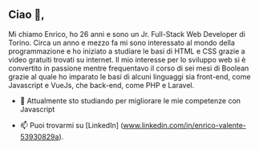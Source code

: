 ## Ciao 👋,
Mi chiamo Enrico, ho 26 anni e sono un Jr. Full-Stack Web Developer di Torino.
Circa un anno e mezzo fa mi sono interessato al mondo della programmazione e ho iniziato a studiare le basi di HTML e CSS grazie a video gratuiti trovati su internet. Il mio interesse per lo sviluppo web si è convertito in passione mentre frequentavo il corso di sei mesi di Boolean grazie al quale ho imparato le basi di alcuni linguaggi sia front-end, come Javascript e VueJs, che back-end, come PHP e Laravel.

- 🌱 Attualmente sto studiando per migliorare le mie competenze con Javascript

- 📫 Puoi trovarmi su [LinkedIn] (www.linkedin.com/in/enrico-valente-53930829a).






